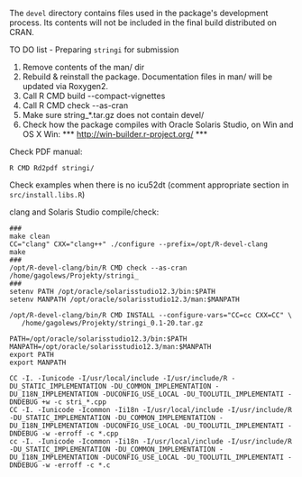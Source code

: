 The `devel` directory contains files used in the package's development process.
Its contents will not be included in the final build distributed on CRAN.


TO DO list - Preparing `stringi` for submission

1. Remove contents of the man/ dir
2. Rebuild & reinstall the package. Documentation files in man/ will be updated
      via Roxygen2.
3. Call R CMD build --compact-vignettes
4. Call R CMD check --as-cran
5. Make sure string_*.tar.gz does not contain devel/
6. Check how the package compiles with Oracle Solaris Studio, on Win and OS X
      Win: *** http://win-builder.r-project.org/ ***

Check PDF manual:
```
R CMD Rd2pdf stringi/
```

Check examples when there is no icu52dt
(comment appropriate section in `src/install.libs.R`)

clang and Solaris Studio compile/check:
```
###
make clean
CC="clang" CXX="clang++" ./configure --prefix=/opt/R-devel-clang
make
###
/opt/R-devel-clang/bin/R CMD check --as-cran /home/gagolews/Projekty/stringi_
###
setenv PATH /opt/oracle/solarisstudio12.3/bin:$PATH
setenv MANPATH /opt/oracle/solarisstudio12.3/man:$MANPATH

/opt/R-devel-clang/bin/R CMD INSTALL --configure-vars="CC=cc CXX=CC" \
   /home/gagolews/Projekty/stringi_0.1-20.tar.gz

PATH=/opt/oracle/solarisstudio12.3/bin:$PATH
MANPATH=/opt/oracle/solarisstudio12.3/man:$MANPATH
export PATH
export MANPATH

CC -I. -Iunicode -I/usr/local/include -I/usr/include/R -DU_STATIC_IMPLEMENTATION -DU_COMMON_IMPLEMENTATION -DU_I18N_IMPLEMENTATION -DUCONFIG_USE_LOCAL -DU_TOOLUTIL_IMPLEMENTATI -DNDEBUG +w -c stri_*.cpp
CC -I. -Iunicode -Icommon -Ii18n -I/usr/local/include -I/usr/include/R -DU_STATIC_IMPLEMENTATION -DU_COMMON_IMPLEMENTATION -DU_I18N_IMPLEMENTATION -DUCONFIG_USE_LOCAL -DU_TOOLUTIL_IMPLEMENTATI -DNDEBUG -w -erroff -c *.cpp
cc -I. -Iunicode -Icommon -Ii18n -I/usr/local/include -I/usr/include/R -DU_STATIC_IMPLEMENTATION -DU_COMMON_IMPLEMENTATION -DU_I18N_IMPLEMENTATION -DUCONFIG_USE_LOCAL -DU_TOOLUTIL_IMPLEMENTATI -DNDEBUG -w -erroff -c *.c
```
